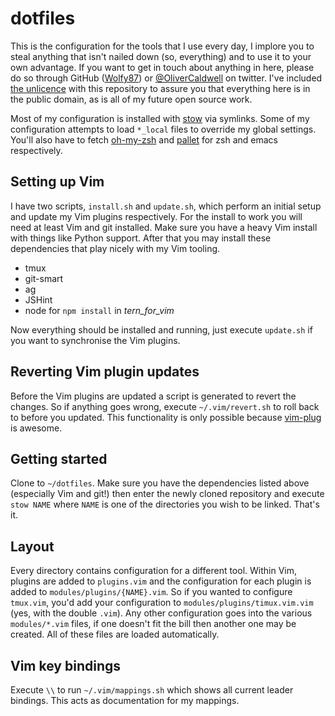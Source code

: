 # dotfiles

This is the configuration for the tools that I use every day, I implore you to steal anything that isn't nailed down (so, everything) and to use it to your own advantage. If you want to get in touch about anything in here, please do so through GitHub ([Wolfy87][]) or [@OliverCaldwell][] on twitter. I've included [the unlicence][] with this repository to assure you that everything here is in the public domain, as is all of my future open source work.

Most of my configuration is installed with [stow][] via symlinks. Some of my configuration attempts to load `*_local` files to override my global settings. You'll also have to fetch [oh-my-zsh][] and [pallet][] for zsh and emacs respectively.

## Setting up Vim

I have two scripts, `install.sh` and `update.sh`, which perform an initial setup and update my Vim plugins respectively. For the install to work you will need at least Vim and git installed. Make sure you have a heavy Vim install with things like Python support. After that you may install these dependencies that play nicely with my Vim tooling.

 * tmux
 * git-smart
 * ag
 * JSHint
 * node for `npm install` in *tern_for_vim*

Now everything should be installed and running, just execute `update.sh` if you want to synchronise the Vim plugins.

## Reverting Vim plugin updates

Before the Vim plugins are updated a script is generated to revert the changes. So if anything goes wrong, execute `~/.vim/revert.sh` to roll back to before you updated. This functionality is only possible because [vim-plug][] is awesome.

## Getting started

Clone to `~/dotfiles`. Make sure you have the dependencies listed above (especially Vim and git!) then enter the newly cloned repository and execute `stow NAME` where `NAME` is one of the directories you wish to be linked. That's it.

## Layout

Every directory contains configuration for a different tool. Within Vim, plugins are added to `plugins.vim` and the configuration for each plugin is added to `modules/plugins/{NAME}.vim`. So if you wanted to configure `tmux.vim`, you'd add your configuration to `modules/plugins/timux.vim.vim` (yes, with the double `.vim`). Any other configuration goes into the various `modules/*.vim` files, if one doesn't fit the bill then another one may be created. All of these files are loaded automatically.

## Vim key bindings

Execute `\\` to run `~/.vim/mappings.sh` which shows all current leader bindings. This acts as documentation for my mappings.

[Wolfy87]: https://github.com/Wolfy87
[@OliverCaldwell]: https://twitter.com/OliverCaldwell
[the unlicence]: http://unlicense.org/
[vim-plug]: https://github.com/junegunn/vim-plug
[stow]: http://www.gnu.org/software/stow/
[oh-my-zsh]: http://ohmyz.sh/
[pallet]: https://github.com/rdallasgray/pallet
